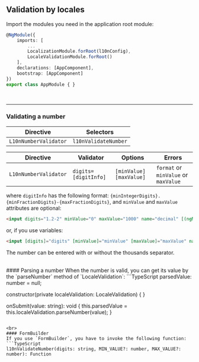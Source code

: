 ## Validation by locales
Import the modules you need in the application root module:
```TypeScript
@NgModule({
    imports: [
        ...
        LocalizationModule.forRoot(l10nConfig),
        LocaleValidationModule.forRoot()
    ],
    declarations: [AppComponent],
    bootstrap: [AppComponent]
})
export class AppModule { }
```

<br>

---

### Validating a number
Directive | Selectors
--------- | ---------
`L10nNumberValidator` | `l10nValidateNumber`

Directive | Validator | Options | Errors
--------- | --------- | ------- | ------
`L10nNumberValidator` | `digits=[digitInfo]` | `[minValue]` `[maxValue]` | `format` or `minValue` or `maxValue`

where `digitInfo` has the following format: `{minIntegerDigits}.{minFractionDigits}-{maxFractionDigits}`, and `minValue` and `maxValue` attributes are optional:
```Html
<input digits="1.2-2" minValue="0" maxValue="1000" name="decimal" [(ngModel)]="decimal" l10nValidateNumber>
```
or, if you use variables:
```Html
<input [digits]="digits" [minValue]="minValue" [maxValue]="maxValue" name="decimal" [(ngModel)]="decimal" l10nValidateNumber>
```

The number can be entered with or without the thousands separator.

<br>
#### Parsing a number
When the number is valid, you can get its value by the `parseNumber` method of `LocaleValidation`:
```TypeScript
parsedValue: number = null;

constructor(private localeValidation: LocaleValidation) { }

onSubmit(value: string): void {
    this.parsedValue = this.localeValidation.parseNumber(value);
}
```

<br>
#### FormBuilder
If you use `FormBuilder`, you have to invoke the following function:
```TypeScript
l10nValidateNumber(digits: string, MIN_VALUE?: number, MAX_VALUE?: number): Function
```
